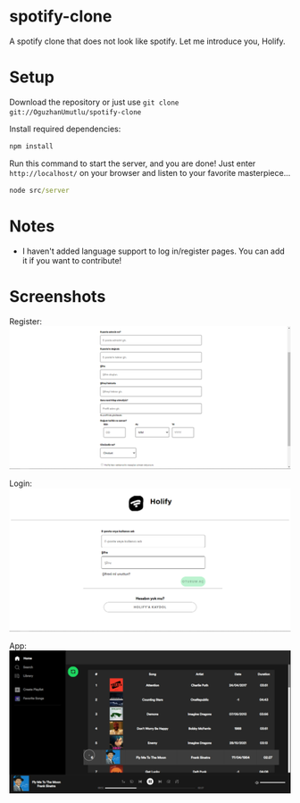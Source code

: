 # spotify-clone
A spotify clone that does not look like spotify. Let me introduce you, Holify.

# Setup

Download the repository or just use `git clone git://OguzhanUmutlu/spotify-clone`

Install required dependencies:
```cmd
npm install
```

Run this command to start the server, and you are done! Just enter `http://localhost/` on your browser and listen to your favorite masterpiece...
```cmd
node src/server
```

# Notes

- I haven't added language support to log in/register pages. You can add it if you want to contribute! 

# Screenshots

Register:
![](./assets/screenshots/register.png)

Login:
![](./assets/screenshots/login.png)

App:
![](./assets/screenshots/app.png)